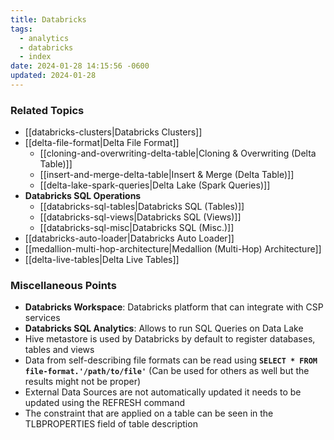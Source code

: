 ```yaml
---
title: Databricks
tags:
  - analytics
  - databricks
  - index
date: 2024-01-28 14:15:56 -0600
updated: 2024-01-28
---
```


### Related Topics

* [[databricks-clusters|Databricks Clusters]]
* [[delta-file-format|Delta File Format]]
	* [[cloning-and-overwriting-delta-table|Cloning & Overwriting (Delta Table)]]
	* [[insert-and-merge-delta-table|Insert & Merge (Delta Table)]]
	* [[delta-lake-spark-queries|Delta Lake (Spark Queries)]]
* **Databricks SQL Operations**
	* [[databricks-sql-tables|Databricks SQL (Tables)]]
	* [[databricks-sql-views|Databricks SQL (Views)]]
	* [[databricks-sql-misc|Databricks SQL (Misc.)]]
* [[databricks-auto-loader|Databricks Auto Loader]]
* [[medallion-multi-hop-architecture|Medallion (Multi-Hop) Architecture]]
* [[delta-live-tables|Delta Live Tables]]

### Miscellaneous Points

* **Databricks Workspace**: Databricks platform that can integrate with CSP services
* **Databricks SQL Analytics**: Allows to run SQL Queries on Data Lake
* Hive metastore is used by Databricks by default to register databases, tables and views
* Data from self-describing file formats can be read using **`SELECT * FROM file-format.'/path/to/file'`** (Can be used for others as well but the results might not be proper)
* External Data Sources are not automatically updated it needs to be updated using the REFRESH command
* The constraint that are applied on a table can be seen in the TLBPROPERTIES field of table description
